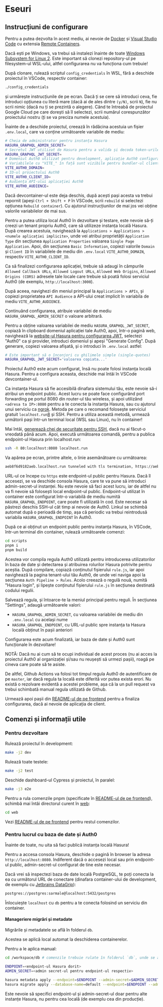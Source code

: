 # Eseuri

## Instrucțiuni de configurare

Pentru a putea dezvolta în acest mediu, ai nevoie de [Docker][1] și [Visual Studio Code][2] cu extensia [Remote Containers][3].

Dacă ești pe Windows, va trebui să instalezi înainte de toate [Windows Subsystem for Linux 2][4]. Este important să clonezi repository-ul pe filesystem-ul WSL-ului, altfel configurarea nu va funcționa cum trebuie!

După clonare, rulează scriptul `config_credentials` în WSL, fără a deschide proiectul în VSCode, respectiv container:

```sh
./config_credentials
```

și urmărește instrucțiunile de pe ecran. Dacă ți se cere să introduci ceva, fie introduci opțiunea cu literă mare (dacă ai de ales dintre `(y/N)`, scrii `N`), fie nu scrii nimic (dacă nu ți se prezintă o alegere). Când te întreabă de proiectul Google Cloud pe care dorești să îl selectezi, scrii numărul corespunzător proiectului nostru (ți se va preciza numele acestuia).

Înainte de a deschide proiectul, creează în rădăcina acestuia un fișier `.env.local`, care va conține următoarele variabile de mediu:

```sh
# Cheia de administrator pentru instanța Hasura
HASURA_GRAPHQL_ADMIN_SECRET=
# Secretul JWT utilizat de Hasura pentru a valida și decoda token-urile de autentificare
HASURA_GRAPHQL_JWT_SECRET=
# Domeniul Auth0 utilizat pentru development, aplicație Auth0 configurată în următorii pași.
# Variabilele cu "VITE_" în față sunt vizibile pentru bundler-ul clientului web.
VITE_AUTH0_DOMAIN=
# ID-ul proiectului Auth0
VITE_AUTH0_CLIENT_ID=
# Audiența API-ului aplicației Auth0
VITE_AUTH0_AUDIENCE=
```

Dacă devcontainer-ul este deja deschis, după acești pași acesta va trebui repornit (apeși `Ctrl + Shift + P` în VSCode, scrii `rebuild` si selectezi opțiunea `Rebuild container`). Cu ajutorul instrucțiunilor de mai jos vei obține valorile variabilelor de mai sus.

Pentru a putea utiliza local Auth0 în dezvoltare și testare, este nevoie să-ți creezi un tenant propriu Auth0, care să utilizeze instanța locală Hasura. După crearea acestuia, navighează la `Applications > Applications > <numele aplicației implicite>`, unde vei atribui proprietății `Application Type` din secțiunea `Application Properties` valoarea `Single Page Application`. Apoi, din secțiunea `Basic Information`, copiezi valorile `Domain` și `Client ID` în variabilele de mediu din `.env.local` `VITE_AUTH0_DOMAIN`, respectiv `VITE_AUTH0_CLIENT_ID`.

Ca să finalizezi configurarea aplicației, trebuie să adaugi în câmpurile `Allowed Callback URLs`, `Allowed Logout URLs`, `Allowed Web Origins`, `Allowed Origins (CORS)` adresele tale locale care trebuie să poată folosi serviciul Auth0 (de exemplu, `http://localhost:3000`).

După aceea, navighezi din meniul principal la `Applications > APIs`, și copiezi proprietatea `API Audience` a API-ului creat implicit în variabila de mediu `VITE_AUTH0_AUDIENCE`.

Continuând configurarea, atribuie variabilei de mediu `HASURA_GRAPHQL_ADMIN_SECRET` o valoare arbitrară.

Pentru a obține valoarea variabilei de mediu `HASURA_GRAPHQL_JWT_SECRET`, copiază în clipboard domeniul aplicației tale Auth0, apoi, într-o pagină web, navighează la [website-ul Hasura pentru configurarea JWT][5], selectezi "Auth0" ca și provider, introduci domeniul și apeși "Generate Config". După generare, copiezi valoarea afișată, și o introduci în `.env.local` astfel:

```sh
# Este important să o înconjori cu ghilimele simple (single-quotes)
HASURA_GRAPHQL_JWT_SECRET='valoarea copiata...'
```

Proiectul Auth0 este acum configurat, însă nu poate folosi instanța locală Hasura. Pentru a configura aceasta, deschide mai întâi în VSCode devcontainer-ul.

Ca instanța Hasura să fie accesibilă dinafara sistemului tău, este nevoie să-i atribui un endpoint public. Acest lucru se poate face configurând port forwarding pe portul 8080 din router-ul tău wireless, și apoi utilizând `<adresa ta IP>:8080` pentru a te conecta la instanța Hasura, sau cu ajutorul unui serviciu ca [ngrok][7]. Metoda pe care o recomand folosește serviciul gratuit `localhost.run`[8] și SSH. Pentru a utiliza această metodă, urmează următorii pași într-un terminal local (WSL sau Linux), nu în container!

Mai întâi, [generează chei de securitate pentru SSH][9], dacă nu ai făcut-o vreodată până acum. Apoi, execută următoarea comandă, pentru a publica endpoint-ul Hasura prin localhost.run:

```sh
ssh -R 80:localhost:8080 localhost.run
```

Va apărea pe ecran, printre altele, o linie asemănătoare cu următoarea:

```sh
aeb8f6d9182aeb.localhost.run tunneled with tls termination, https://aeb8f6d9182aeb.localhost.run
```

URL-ul ce începe cu `https` este endpoint-ul public pentru Hasura. Dacă îl accesezi, se va deschide consola Hasura, care te va pune să introduci admin-secret-ul instanței. Nu este nevoie să faci acest lucru, iar de altfel nu va fi nevoie să folosești local endpoint-ul public. Endpoint-ul utilizat în container este configurat într-o variabilă de mediu numită `HASURA_GRAPHQL_ENDPOINT`, care poate fi utilizată în cod. Este necesar să păstrezi deschis SSH-ul cât timp ai nevoie de Auth0. Linkul se schimbă automat după o perioadă de timp, așa că periodic va trebui reintrodusă variabila `HASURA_GRAPHQL_ENDPOINT` în Auth0.

După ce ai obținut un endpoint public pentru instanța Hasura, în VSCode, într-un terminal din container, rulează următoarele comenzi:

```sh
cd scripts
pnpm i
pnpm build
```

Acestea vor compila regula Auth0 utilizată pentru introducerea utilizatorilor în baza de date și detectarea și atribuirea rolurilor Hasura potrivite pentru aceștia. După compilare, copiază conținutul fișierului `rule.js`, iar apoi navighează la pagina tenant-ului tău Auth0, de unde vei naviga apoi la secțiunea `Auth Pipeline > Rules`. Acolo creează o regulă nouă, numită "Hasura login", și lipește conținutul fișierului `rule.js` în secțiunea destinată codului regulii.

Salvează regula, și întoarce-te la meniul principal pentru reguli. În secțiunea "Settings", adaugă următoarele valori:

- `HASURA_GRAPHQL_ADMIN_SECRET`, cu valoarea variabilei de mediu din `.env.local` cu același nume
- `HASURA_GRAPHQL_ENDPOINT`, cu URL-ul public spre instanța ta Hasura locală obținut în pașii anteriori

Configurarea este acum finalizată, iar baza de date și Auth0 sunt funcționale în dezvoltare!

NOTĂ: Dacă nu ai cum să te ocupi individual de acest proces (nu ai acces la proiectul Auth0 al organizației și/sau nu reușești să urmezi pașii), roagă pe cineva care poate să te asiste.

De altfel, Github Actions va folosi tot timpul regula Auth0 de autentificare de pe `master`, iar dacă regula ta locală este diferită vor putea exista erori. Nu există o rezolvare evidentă a acestei probleme, așa că la un pull request va trebui schimbată manual regula utilizată de Github.

Urmează apoi pașii din [README-ul de pe frontend] pentru a finaliza configurarea, dacă ai nevoie de aplicația de client.

## Comenzi și informații utile

### Pentru dezvoltare

Rulează proiectul în development:

```sh
make -j2 dev
```

Rulează toate testele:

```sh
make -j2 test
```

Deschide dashboard-ul Cypress și proiectul, în paralel:

```sh
make -j3 e2e
```

Pentru a rula comenzile pnpm (specificate în [README-ul de pe frontend]), schimbă mai întâi directorul curent în [web](web):

```sh
cd web
```

Vezi [README-ul de pe frontend] pentru restul comenzilor.

### Pentru lucrul cu baza de date și Auth0

Înainte de toate, nu uita să faci publică instanța locală Hasura!

Pentru a accesa consola Hasura, deschide o pagină în browser la adresa `http://localhost:8080`. Indiferent dacă o accesezi local sau prin endpoint-ul public, admin-secret-ul configurat de tine este necesar.

Dacă vrei să inspectezi baza de date locală PostgreSQL, te poți conecta la ea cu următorul URL de conectare (dinafara container-ului de development, de exemplu cu [Jetbrains DataGrip][6]):

```txt
postgres://postgres:sarmale@localhost:5432/postgres
```

Înlocuiește `localhost` cu `db` pentru a te conecta folosind un serviciu din container.

#### Manageriere migrări și metadate

Migrările și metadatele se află în folderul `db`.

Acestea se aplică local automat la deschiderea containerelor.

Pentru a le aplica manual:

```sh
cd /workspace/db # comenzile trebuie rulate în folderul `db`, unde se află fișierul `config.yaml`

ENDPOINT=<endpoint-ul Hasura dorit>
ADMIN_SECRET=<admin secret-ul pentru endpoint-ul respectiv>

hasura metadata apply --endpoint=$ENDPOINT --admin-secret=$ADMIN_SECRET
hasura migrate apply --database-name=default --endpoint=$ENDPOINT --admin-secret=$ADMIN_SECRET
```

Este nevoie să specifici endpoint-ul și admin-secret-ul doar pentru alte instanțe Hasura, nu pentru cea locală (de exemplu cea din producție).

[1]: https://www.docker.com/
[2]: https://code.visualstudio.com/
[3]: https://marketplace.visualstudio.com/items?itemName=ms-vscode-remote.remote-containers
[4]: https://docs.microsoft.com/en-us/windows/wsl/install-win10
[6]: https://www.jetbrains.com/datagrip/
[5]: https://hasura.io/jwt-config
[7]: https://ngrok.com/
[8]: http://localhost.run
[9]: https://docs.gitlab.com/ee/ssh/#generate-an-ssh-key-pair
[readme-ul de pe frontend]: web/README.md
